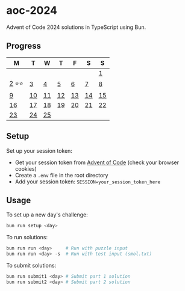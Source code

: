 # aoc-2024

Advent of Code 2024 solutions in TypeScript using Bun.

## Progress

<!-- CALENDAR_START -->
| M | T | W | T | F | S | S |
|---|---|---|---|---|---|---|
|||||||[1](./src/day01/index.ts) |
|[2](./src/day02/index.ts) ⭐⭐|[3](./src/day03/index.ts) |[4](./src/day04/index.ts) |[5](./src/day05/index.ts) |[6](./src/day06/index.ts) |[7](./src/day07/index.ts) |[8](./src/day08/index.ts) |
|[9](./src/day09/index.ts) |[10](./src/day10/index.ts) |[11](./src/day11/index.ts) |[12](./src/day12/index.ts) |[13](./src/day13/index.ts) |[14](./src/day14/index.ts) |[15](./src/day15/index.ts) |
|[16](./src/day16/index.ts) |[17](./src/day17/index.ts) |[18](./src/day18/index.ts) |[19](./src/day19/index.ts) |[20](./src/day20/index.ts) |[21](./src/day21/index.ts) |[22](./src/day22/index.ts) |
|[23](./src/day23/index.ts) |[24](./src/day24/index.ts) |[25](./src/day25/index.ts) |||||
<!-- CALENDAR_END -->

## Setup

Set up your session token:

- Get your session token from [Advent of Code](https://adventofcode.com/) (check your browser cookies)
- Create a `.env` file in the root directory
- Add your session token: `SESSION=your_session_token_here`

## Usage

To set up a new day's challenge:

```bash
bun run setup <day>
```

To run solutions:

```bash
bun run run <day>     # Run with puzzle input
bun run run <day> -s  # Run with test input (smol.txt)
```

To submit solutions:

```bash
bun run submit1 <day> # Submit part 1 solution
bun run submit2 <day> # Submit part 2 solution
```

